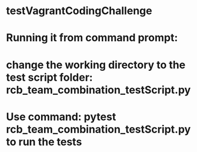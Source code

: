 # testVagrantCodingChallenge
# Running it from command prompt: 
# change the working directory to the test script folder: rcb_team_combination_testScript.py
# Use command: pytest rcb_team_combination_testScript.py to run the tests
